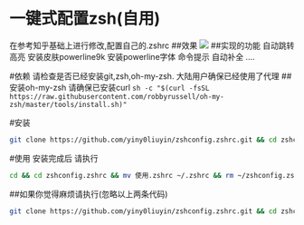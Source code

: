 # 一键式配置zsh(自用)
在参考知乎基础上进行修改,配置自己的.zshrc
##效果
![](media/15345033872360/15345035811864.jpg)
##实现的功能
自动跳转
高亮
安装皮肤powerline9k
安装powerline字体
命令提示
自动补全
....

#依赖
请检查是否已经安装git,zsh,oh-my-zsh.
大陆用户确保已经使用了代理
##安装oh-my-zsh
请确保已安装curl
`sh -c "$(curl -fsSL https://raw.githubusercontent.com/robbyrussell/oh-my-zsh/master/tools/install.sh)"`

#安装
```bash
git clone https://github.com/yiny0liuyin/zshconfig.zshrc.git && cd zshconfig.zshrc && mv 安装.zshrc ~/.zshrc && zsh
```
#使用
安装完成后 请执行 

```bash
cd && cd zshconfig.zshrc && mv 使用.zshrc ~/.zshrc && rm ~/zshconfig.zshrc 
```

##如果你觉得麻烦请执行(忽略以上两条代码)
```bash
git clone https://github.com/yiny0liuyin/zshconfig.zshrc.git && cd zshconfig.zshrc && mv 原始.zshrc ~/.zshrc && zsh
```




